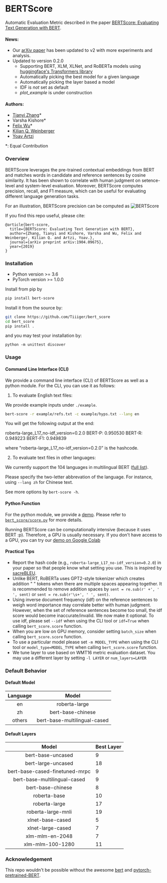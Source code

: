# BERTScore
Automatic Evaluation Metric described in the paper [BERTScore: Evaluating Text Generation with BERT](https://arxiv.org/abs/1904.09675).
#### News:
- Our [arXiv paper](https://arxiv.org/abs/1904.09675) has been updated to v2 with more experiments and analysis.
- Updated to version 0.2.0
  - Supporting BERT, XLM, XLNet, and RoBERTa models using [huggingface's Transformers library](https://github.com/huggingface/transformers)
  - Automatically picking the best model for a given language
  - Automatically picking the layer based a model
  - IDF is *not* set as default 
  - *plot_example* is under construction  

#### Authors:
* [Tianyi Zhang](https://scholar.google.com/citations?user=OI0HSa0AAAAJ&hl=en)*
* Varsha Kishore*
* [Felix Wu](https://sites.google.com/view/felixwu/home)*
* [Kilian Q. Weinberger](http://kilian.cs.cornell.edu/index.html)
* [Yoav Artzi](https://yoavartzi.com/)

*: Equal Contribution

### Overview
BERTScore leverages the pre-trained contextual embeddings from BERT and matches
words in candidate and reference sentences by cosine similarity.
It has been shown to correlate with human judgment on setence-level and
system-level evaluation.
Moreover, BERTScore computes precision, recall, and F1 measure, which can be
useful for evaluating different language generation tasks.

For an illustration, BERTScore precision can be computed as
![](https://github.com/Tiiiger/bert_score/blob/master/bert_score.png "BERTScore")

If you find this repo useful, please cite:
```
@article{bert-score,
  title={BERTScore: Evaluating Text Generation with BERT},
  author={Zhang, Tianyi and Kishore, Varsha and Wu, Felix and Weinberger, Kilian Q. and Artzi, Yoav.},
  journal={arXiv preprint arXiv:1904.09675},
  year={2019}
}
```

### Installation
* Python version >= 3.6
* PyTorch version >= 1.0.0

Install from pip by 

```sh
pip install bert-score
```

Install it from the source by:
```sh
git clone https://github.com/Tiiiger/bert_score
cd bert_score
pip install .
```
and you may test your installation by:
```
python -m unittest discover
```

### Usage

#### Command Line Interface (CLI)
We provide a command line interface (CLI) of BERTScore as well as a python module. 
For the CLI, you can use it as follows:
1. To evaluate English text files:

We provide example inputs under `./example`.

```sh
bert-score -r example/refs.txt -c example/hyps.txt --lang en
```
You will get the following output at the end:

roberta-large_L17_no-idf_version=0.2.0 BERT-P: 0.950530 BERT-R: 0.949223 BERT-F1: 0.949839

where "roberta-large_L17_no-idf_version=0.2.0" is the hashcode.

2. To evaluate text files in other languages:

We currently support the 104 languages in multilingual BERT ([full list](https://github.com/google-research/bert/blob/master/multilingual.md#list-of-languages)).

Please specify the two-letter abbrevation of the language. For instance, using `--lang zh` for Chinese text. 

See more options by `bert-score -h`.

#### Python Function
For the python module, we provide a [demo](./example/Demo.ipynb). 
Please refer to [`bert_score/score.py`](./bert_score/score.py) for more details.

Running BERTScore can be computationally intensive (because it uses BERT :p).
Therefore, a GPU is usually necessary. If you don't have access to a GPU, you
can try our [demo on Google Colab](https://colab.research.google.com/drive/1kpL8Y_AnUUiCxFjhxSrxCsc6-sDMNb_Q)


#### Practical Tips

* Report the hash code (e.g., `roberta-large_L17_no-idf_version=0.2.0`) in your paper so that people know what setting you use. This is inspired by [sacreBLEU](https://github.com/mjpost/sacreBLEU).
* Unlike BERT, RoBERTa uses GPT2-style tokenizer which creates addition " " tokens when there are multiple spaces appearing together. It is recommended to remove addition spaces by `sent = re.sub(r' +', ' ', sent)` or `sent = re.sub(r'\s+', ' ', sent)`.
* Using inverse document frequency (idf) on the reference
  sentences to weigh word importance  may correlate better with human judgment.
  However, when the set of reference sentences become too small, the idf score 
  would become inaccurate/invalid.
  We now make it optional. To use idf,
  please set `--idf` when using the CLI tool or
  `idf=True` when calling `bert_score.score` function.
* When you are low on GPU memory, consider setting `batch_size` when calling
  `bert_score.score` function.
* To use a particular model please set `-m MODEL_TYPE` when using the CLI tool
  or `model_type=MODEL_TYPE` when calling `bert_score.score` function. 
* We tune layer to use based on WMT16 metric evaluation dataset. You may use a
  different layer by setting `-l LAYER` or `num_layers=LAYER`

### Default Behavior

#### Default Model
| Language  | Model                        |
|:---------:|:----------------------------:|
| en        | roberta-large                |
| zh        | bert-base-chinese            |
| others    | bert-base-multilingual-cased | 

#### Default Layers
| Model                           | Best Layer |
|:-------------------------------:|------------|
| bert-base-uncased               | 9          |
| bert-large-uncased              | 18         |
| bert-base-cased-finetuned-mrpc  | 9          |
| bert-base-multilingual-cased    | 9          |
| bert-base-chinese               | 8          |
| roberta-base                    | 10         |
| roberta-large                   | 17         |
| roberta-large-mnli              | 19         |
| xlnet-base-cased                | 5          | 
| xlnet-large-cased               | 7          | 
| xlm-mlm-en-2048                 | 7          | 
| xlm-mlm-100-1280                | 11         |

### Acknowledgement
This repo wouldn't be possible without the awesome
[bert](https://github.com/google-research/bert) and
[pytorch-pretrained-BERT](https://github.com/huggingface/pytorch-pretrained-BERT).
